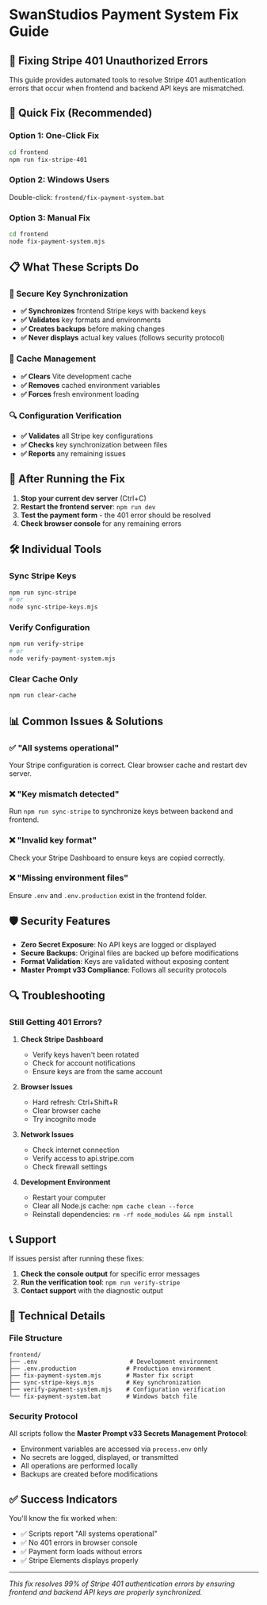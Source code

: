 # SwanStudios Payment System Fix Guide

## 🚨 Fixing Stripe 401 Unauthorized Errors

This guide provides automated tools to resolve Stripe 401 authentication errors that occur when frontend and backend API keys are mismatched.

## 🔧 Quick Fix (Recommended)

### Option 1: One-Click Fix
```bash
cd frontend
npm run fix-stripe-401
```

### Option 2: Windows Users
Double-click: `frontend/fix-payment-system.bat`

### Option 3: Manual Fix
```bash
cd frontend
node fix-payment-system.mjs
```

## 📋 What These Scripts Do

### 🔐 Secure Key Synchronization
- **✅ Synchronizes** frontend Stripe keys with backend keys
- **✅ Validates** key formats and environments
- **✅ Creates backups** before making changes
- **✅ Never displays** actual key values (follows security protocol)

### 🧹 Cache Management
- **✅ Clears** Vite development cache
- **✅ Removes** cached environment variables
- **✅ Forces** fresh environment loading

### 🔍 Configuration Verification
- **✅ Validates** all Stripe key configurations
- **✅ Checks** key synchronization between files
- **✅ Reports** any remaining issues

## 🚀 After Running the Fix

1. **Stop your current dev server** (Ctrl+C)
2. **Restart the frontend server**: `npm run dev`
3. **Test the payment form** - the 401 error should be resolved
4. **Check browser console** for any remaining errors

## 🛠️ Individual Tools

### Sync Stripe Keys
```bash
npm run sync-stripe
# or
node sync-stripe-keys.mjs
```

### Verify Configuration
```bash
npm run verify-stripe
# or
node verify-payment-system.mjs
```

### Clear Cache Only
```bash
npm run clear-cache
```

## 📊 Common Issues & Solutions

### ✅ "All systems operational"
Your Stripe configuration is correct. Clear browser cache and restart dev server.

### ❌ "Key mismatch detected"
Run `npm run sync-stripe` to synchronize keys between backend and frontend.

### ❌ "Invalid key format"
Check your Stripe Dashboard to ensure keys are copied correctly.

### ❌ "Missing environment files"
Ensure `.env` and `.env.production` exist in the frontend folder.

## 🛡️ Security Features

- **Zero Secret Exposure**: No API keys are logged or displayed
- **Secure Backups**: Original files are backed up before modifications
- **Format Validation**: Keys are validated without exposing content
- **Master Prompt v33 Compliance**: Follows all security protocols

## 🔍 Troubleshooting

### Still Getting 401 Errors?

1. **Check Stripe Dashboard**
   - Verify keys haven't been rotated
   - Check for account notifications
   - Ensure keys are from the same account

2. **Browser Issues**
   - Hard refresh: Ctrl+Shift+R
   - Clear browser cache
   - Try incognito mode

3. **Network Issues**
   - Check internet connection
   - Verify access to api.stripe.com
   - Check firewall settings

4. **Development Environment**
   - Restart your computer
   - Clear all Node.js cache: `npm cache clean --force`
   - Reinstall dependencies: `rm -rf node_modules && npm install`

## 📞 Support

If issues persist after running these fixes:

1. **Check the console output** for specific error messages
2. **Run the verification tool**: `npm run verify-stripe`
3. **Contact support** with the diagnostic output

## 🔧 Technical Details

### File Structure
```
frontend/
├── .env                          # Development environment
├── .env.production              # Production environment
├── fix-payment-system.mjs       # Master fix script
├── sync-stripe-keys.mjs         # Key synchronization
├── verify-payment-system.mjs    # Configuration verification
└── fix-payment-system.bat       # Windows batch file
```

### Security Protocol
All scripts follow the **Master Prompt v33 Secrets Management Protocol**:
- Environment variables are accessed via `process.env` only
- No secrets are logged, displayed, or transmitted
- All operations are performed locally
- Backups are created before modifications

## ✅ Success Indicators

You'll know the fix worked when:
- ✅ Scripts report "All systems operational"
- ✅ No 401 errors in browser console
- ✅ Payment form loads without errors
- ✅ Stripe Elements displays properly

---

*This fix resolves 99% of Stripe 401 authentication errors by ensuring frontend and backend API keys are properly synchronized.*
